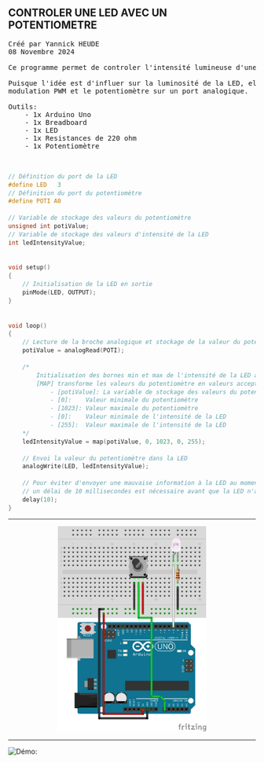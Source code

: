 ## CONTROLER UNE LED AVEC UN POTENTIOMETRE

<pre>
Créé par Yannick HEUDE
08 Novembre 2024

Ce programme permet de controler l'intensité lumineuse d'une LED en utilisant un potentiomètre.

Puisque l'idée est d'influer sur la luminosité de la LED, elle doit être connectée sur un port de
modulation PWM et le potentiomètre sur un port analogique.

Outils:
    - 1x Arduino Uno
    - 1x Breadboard
    - 1x LED 
    - 1x Resistances de 220 ohm
    - 1x Potentiomètre
</pre>

<br>

```c
// Définition du port de la LED
#define LED   3
// Définition du port du potentiomètre
#define POTI A0

// Variable de stockage des valeurs du potentiomètre
unsigned int potiValue;
// Variable de stockage des valeurs d'intensité de la LED
int ledIntensityValue;


void setup()
{
    // Initialisation de la LED en sortie
    pinMode(LED, OUTPUT);
}


void loop()
{
    // Lecture de la broche analogique et stockage de la valeur du potentiomètre
    potiValue = analogRead(POTI);

    /*
        Initialisation des bornes min et max de l'intensité de la LED avec la fonction [MAP]
        [MAP] transforme les valeurs du potentiomètre en valeurs acceptables pour la LED et utilise 5 paramètres:
            - [potiValue]: La variable de stockage des valeurs du potentiomètre
            - [0]:    Valeur minimale du potentiomètre
            - [1023]: Valeur maximale du potentiomètre
            - [0]:    Valeur minimale de l'intensité de la LED
            - [255]:  Valeur maximale de l'intensité de la LED
    */
    ledIntensityValue = map(potiValue, 0, 1023, 0, 255);

    // Envoi la valeur du potentiomètre dans la LED
    analogWrite(LED, ledIntensityValue);

    // Pour éviter d'envoyer une mauvaise information à la LED au moment du mouvement du potentiomètre,
    // un délai de 10 millisecondes est nécessaire avant que la LED n'affiche la valeur.
    delay(10);
}
```

---

<div align="center">
    <img
        src="https://github.com/AyckinnLisa/arduino/blob/main/LED/pics/07.png"
        style="width:60%">
</div>

---

![Démo: ](https://www.tinkercad.com/things/02s6dJYr2DA-ledpotentiometre")